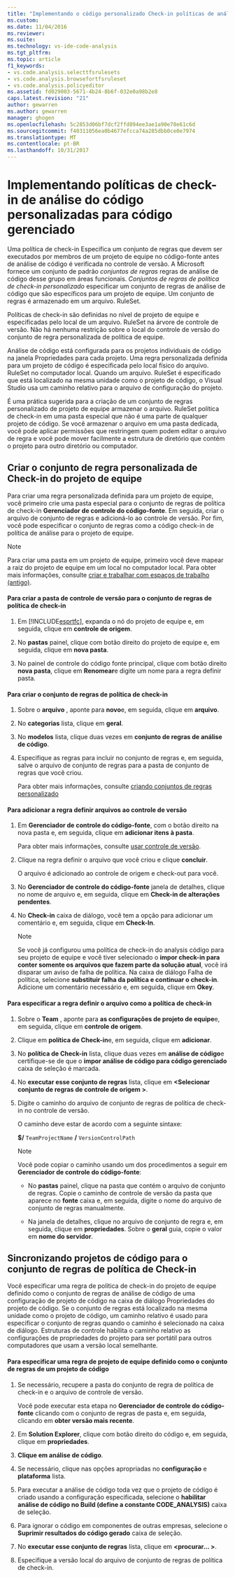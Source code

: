 ```yaml
---
title: "Implementando o código personalizado Check-in políticas de análise de código gerenciado | Microsoft Docs"
ms.custom: 
ms.date: 11/04/2016
ms.reviewer: 
ms.suite: 
ms.technology: vs-ide-code-analysis
ms.tgt_pltfrm: 
ms.topic: article
f1_keywords:
- vs.code.analysis.selecttfsrulesets
- vs.code.analysis.browsefortfsruleset
- vs.code.analysis.policyeditor
ms.assetid: fd029003-5671-4b24-8b6f-032e0a98b2e8
caps.latest.revision: "21"
author: gewarren
ms.author: gewarren
manager: ghogen
ms.openlocfilehash: 5c2853d06bf7dcf2ffd894ee3ae1a90e78e61c6d
ms.sourcegitcommit: f40311056ea0b4677efcca74a285dbb0ce0e7974
ms.translationtype: MT
ms.contentlocale: pt-BR
ms.lasthandoff: 10/31/2017
---
```

# <a name="implementing-custom-code-analysis-check-in-policies-for-managed-code"></a>Implementando políticas de check-in de análise do código personalizadas para código gerenciado
Uma política de check-in Especifica um conjunto de regras que devem ser executados por membros de um projeto de equipe no código-fonte antes de análise de código é verificada no controle de versão. A Microsoft fornece um conjunto de padrão *conjuntos de regras* regras de análise de código desse grupo em áreas funcionais. *Conjuntos de regras de política de check-in personalizado* especificar um conjunto de regras de análise de código que são específicos para um projeto de equipe. Um conjunto de regras é armazenado em um arquivo. RuleSet.  
  
 Políticas de check-in são definidas no nível de projeto de equipe e especificadas pelo local de um arquivo. RuleSet na árvore de controle de versão. Não há nenhuma restrição sobre o local do controle de versão do conjunto de regra personalizada de política de equipe.  
  
 Análise de código está configurada para os projetos individuais de código na janela Propriedades para cada projeto. Uma regra personalizada definida para um projeto de código é especificada pelo local físico do arquivo. RuleSet no computador local. Quando um arquivo. RuleSet é especificado que está localizado na mesma unidade como o projeto de código, o Visual Studio usa um caminho relativo para o arquivo de configuração do projeto.  
  
 É uma prática sugerida para a criação de um conjunto de regras personalizado de projeto de equipe armazenar o arquivo. RuleSet política de check-in em uma pasta especial que não é uma parte de qualquer projeto de código. Se você armazenar o arquivo em uma pasta dedicada, você pode aplicar permissões que restringem quem podem editar o arquivo de regra e você pode mover facilmente a estrutura de diretório que contém o projeto para outro diretório ou computador.  
  
## <a name="creating-the-team-project-custom-check-in-rule-set"></a>Criar o conjunto de regra personalizada de Check-in do projeto de equipe  
 Para criar uma regra personalizada definida para um projeto de equipe, você primeiro crie uma pasta especial para o conjunto de regras de política de check-in **Gerenciador de controle do código-fonte**. Em seguida, criar o arquivo de conjunto de regras e adicioná-lo ao controle de versão. Por fim, você pode especificar o conjunto de regras como a código check-in de política de análise para o projeto de equipe.  
  
> [!NOTE]
>  Para criar uma pasta em um projeto de equipe, primeiro você deve mapear a raiz do projeto de equipe em um local no computador local. Para obter mais informações, consulte [criar e trabalhar com espaços de trabalho (antigo)](http://msdn.microsoft.com/en-us/db4d5692-179a-44fe-ad31-0c1c900c9cb2).  
  
#### <a name="to-create-the-version-control-folder-for-the-check-in-policy-rule-set"></a>Para criar a pasta de controle de versão para o conjunto de regras de política de check-in  
  
1.  Em [!INCLUDE[esprtfc](../code-quality/includes/esprtfc_md.md)], expanda o nó do projeto de equipe e, em seguida, clique em **controle de origem**.  
  
2.  No **pastas** painel, clique com botão direito do projeto de equipe e, em seguida, clique em **nova pasta**.  
  
3.  No painel de controle do código fonte principal, clique com botão direito **nova pasta**, clique em **Renomear**e digite um nome para a regra definir pasta.  
  
#### <a name="to-create-the-check-in-policy-rule-set"></a>Para criar o conjunto de regras de política de check-in  
  
1.  Sobre o **arquivo** , aponte para **novo**e, em seguida, clique em **arquivo**.  
  
2.  No **categorias** lista, clique em **geral**.  
  
3.  No **modelos** lista, clique duas vezes em **conjunto de regras de análise de código**.  
  
4.  Especifique as regras para incluir no conjunto de regras e, em seguida, salve o arquivo de conjunto de regras para a pasta de conjunto de regras que você criou.  
  
     Para obter mais informações, consulte [criando conjuntos de regras personalizado](../code-quality/creating-custom-code-analysis-rule-sets.md)  
  
#### <a name="to-add-the-rule-set-file-to-version-control"></a>Para adicionar a regra definir arquivos ao controle de versão  
  
1.  Em **Gerenciador de controle do código-fonte**, com o botão direito na nova pasta e, em seguida, clique em **adicionar itens à pasta**.  
  
     Para obter mais informações, consulte [usar controle de versão](http://msdn.microsoft.com/Library/33267cee-fe5f-4aa3-b2cd-6d22ceace314).  
  
2.  Clique na regra definir o arquivo que você criou e clique **concluir**.  
  
     O arquivo é adicionado ao controle de origem e check-out para você.  
  
3.  No **Gerenciador de controle do código-fonte** janela de detalhes, clique no nome de arquivo e, em seguida, clique em **Check-in de alterações pendentes**.  
  
4.  No **Check-in** caixa de diálogo, você tem a opção para adicionar um comentário e, em seguida, clique em **Check-In**.  
  
    > [!NOTE]
    >  Se você já configurou uma política de check-in do analysis código para seu projeto de equipe e você tiver selecionado o **impor check-in para conter somente os arquivos que fazem parte da solução atual**, você irá disparar um aviso de falha de política. Na caixa de diálogo Falha de política, selecione **substituir falha da política e continuar o check-in**. Adicione um comentário necessário e, em seguida, clique em **Okey**.  
  
#### <a name="to-specify-the-rule-set-file-as-the-check-in-policy"></a>Para especificar a regra definir o arquivo como a política de check-in  
  
1.  Sobre o **Team** , aponte para **as configurações de projeto de equipe**e, em seguida, clique em **controle de origem**.  
  
2.  Clique em **política de Check-in**e, em seguida, clique em **adicionar**.  
  
3.  No **política de Check-in** lista, clique duas vezes em **análise de código**e certifique-se de que o **impor análise de código para código gerenciado** caixa de seleção é marcada.  
  
4.  No **executar esse conjunto de regras** lista, clique em  **\<Selecionar conjunto de regras de controle de origem >**.  
  
5.  Digite o caminho do arquivo de conjunto de regras de política de check-in no controle de versão.  
  
     O caminho deve estar de acordo com a seguinte sintaxe:  
  
     **$/** `TeamProjectName` **/** `VersionControlPath`  
  
    > [!NOTE]
    >  Você pode copiar o caminho usando um dos procedimentos a seguir em **Gerenciador de controle do código-fonte**:  
  
    -   No **pastas** painel, clique na pasta que contém o arquivo de conjunto de regras. Copie o caminho de controle de versão da pasta que aparece no **fonte** caixa e, em seguida, digite o nome do arquivo de conjunto de regras manualmente.  
  
    -   Na janela de detalhes, clique no arquivo de conjunto de regra e, em seguida, clique em **propriedades**. Sobre o **geral** guia, copie o valor em **nome do servidor**.  
  
## <a name="synchronizing-code-projects-to-the-check-in-policy-rule-set"></a>Sincronizando projetos de código para o conjunto de regras de política de Check-in  
 Você especificar uma regra de política de check-in do projeto de equipe definido como o conjunto de regras de análise de código de uma configuração de projeto de código na caixa de diálogo Propriedades do projeto de código. Se o conjunto de regras está localizado na mesma unidade como o projeto de código, um caminho relativo é usado para especificar o conjunto de regras quando o caminho é selecionado na caixa de diálogo. Estruturas de controle habilita o caminho relativo as configurações de propriedades do projeto para ser portátil para outros computadores que usam a versão local semelhante.  
  
#### <a name="to-specify-a-team-project-rule-set-as-the-rule-set-of-a-code-project"></a>Para especificar uma regra de projeto de equipe definido como o conjunto de regras de um projeto de código  
  
1.  Se necessário, recupere a pasta do conjunto de regra de política de check-in e o arquivo de controle de versão.  
  
     Você pode executar esta etapa no **Gerenciador de controle do código-fonte** clicando com o conjunto de regras de pasta e, em seguida, clicando em **obter versão mais recente**.  
  
2.  Em **Solution Explorer**, clique com botão direito do código e, em seguida, clique em **propriedades**.  
  
3.  **Clique em análise de código**.  
  
4.  Se necessário, clique nas opções apropriadas no **configuração** e **plataforma** lista.  
  
5.  Para executar a análise de código toda vez que o projeto de código é criado usando a configuração especificada, selecione o **habilitar análise de código no Build (define a constante CODE_ANALYSIS)** caixa de seleção.  
  
6.  Para ignorar o código em componentes de outras empresas, selecione o **Suprimir resultados do código gerado** caixa de seleção.  
  
7.  No **executar esse conjunto de regras** lista, clique em  **\<procurar... >**.  
  
8.  Especifique a versão local do arquivo de conjunto de regras de política de check-in.